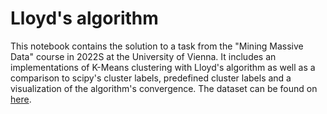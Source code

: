 # Lloyd's algorithm
This notebook contains the solution to a task from the "Mining Massive Data" course in 2022S at the University of Vienna. It includes an implementations of K-Means clustering with Lloyd's algorithm as well as a comparison to scipy's cluster labels, predefined cluster labels and a visualization of the algorithm's convergence. The dataset can be found on [here](https://www.kdd.org/kdd-cup/view/kdd-cup-2004/Data).
